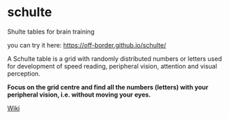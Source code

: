 # schulte
Shulte tables for brain training

you can try it here: https://off-border.github.io/schulte/

A Schulte table is a grid with randomly distributed numbers or letters used for development of speed reading, peripheral vision, attention and visual perception.

**Focus on the grid centre and find all the numbers (letters) with your peripheral vision, i.e. without moving your eyes.**

[Wiki](https://en.wikipedia.org/wiki/Schulte_table)
